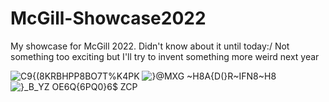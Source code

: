 # McGill-Showcase2022
My showcase for McGill 2022. Didn't know about it until today:/
Not something too exciting but I'll try to invent something more weird next year


![C9{`(8KRBHPP8BO7T%K4`PK](https://user-images.githubusercontent.com/47521135/158038423-a2140dba-b80a-4963-b8e8-90259a7b19ba.png)
![}@MXG ~H8A{D(}R~IFN8~H8](https://user-images.githubusercontent.com/47521135/158038426-b497d01a-f10d-4aaf-91a0-a4cb7d3ac725.png)
![}_B_YZ OE6Q{6PQ0}6$ ZCP](https://user-images.githubusercontent.com/47521135/158038427-9527ddd2-dfb7-411d-aa12-33ac4b45d216.png)

